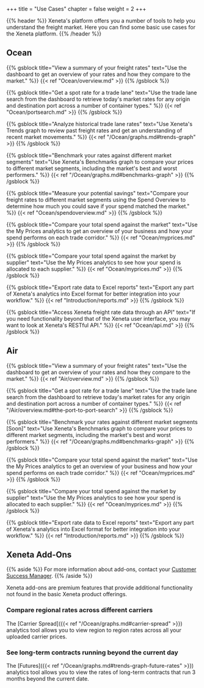 +++
title = "Use Cases"
chapter = false
weight = 2
+++

{{% header %}} Xeneta's platform offers you a number of tools to help you understand the freight market. Here you can find some basic use cases for the Xeneta platform. {{% /header %}}

## Ocean

{{% gsblock title="View a summary of your freight rates" text="Use the dashboard to get an overview of your rates and how they compare to the market." %}} {{< ref "Ocean/overview.md" >}} {{% /gsblock %}}

{{% gsblock title="Get a spot rate for a trade lane" text="Use the trade lane search from the dashboard to retrieve today's market rates for any origin and destination port across a number of container types." %}} {{< ref "Ocean/portsearch.md" >}} {{% /gsblock %}}

{{% gsblock title="Analyze historical trade lane rates" text="Use Xeneta's Trends graph to review past freight rates and get an understanding of recent market movements." %}} {{< ref "/Ocean/graphs.md#trends-graph" >}} {{% /gsblock %}}

{{% gsblock title="Benchmark your rates against different market segments" text="Use Xeneta's Benchmarks graph to compare your prices to different market segments, including the market's best and worst performers." %}} {{< ref "/Ocean/graphs.md#benchmarks-graph" >}} {{% /gsblock %}}

{{% gsblock title="Measure your potential savings" text="Compare your freight rates to different market segments using the Spend Overview to determine how much you could save if your spend matched the market." %}} {{< ref "Ocean/spendoverview.md" >}} {{% /gsblock %}}

{{% gsblock title="Compare your total spend against the market" text="Use the My Prices analytics to get an overview of your business and how your spend performs on each trade corridor." %}} {{< ref "Ocean/myprices.md" >}} {{% /gsblock %}}

{{% gsblock title="Compare your total spend against the market by supplier" text="Use the My Prices analytics to see how your spend is allocated to each supplier." %}} {{< ref "Ocean/myprices.md" >}} {{% /gsblock %}}

{{% gsblock title="Export rate data to Excel reports" text="Export any part of Xeneta's analytics into Excel format for better integration into your workflow." %}} {{< ref "Introduction/reports.md" >}} {{% /gsblock %}}

{{% gsblock title="Access Xeneta freight rate data through an API" text="If you need functionality beyond that of the Xeneta user interface, you may want to look at Xeneta's RESTful API." %}} {{< ref "Ocean/api.md" >}} {{% /gsblock %}}

## Air

{{% gsblock title="View a summary of your freight rates" text="Use the dashboard to get an overview of your rates and how they compare to the market." %}} {{< ref "Air/overview.md" >}} {{% /gsblock %}}

{{% gsblock title="Get a spot rate for a trade lane" text="Use the trade lane search from the dashboard to retrieve today's market rates for any origin and destination port across a number of container types." %}} {{< ref "/Air/overview.md#the-port-to-port-search" >}} {{% /gsblock %}}

{{% gsblock title="Benchmark your rates against different market segments [Soon]" text="Use Xeneta's Benchmarks graph to compare your prices to different market segments, including the market's best and worst performers." %}} {{< ref "/Ocean/graphs.md#benchmarks-graph" >}} {{% /gsblock %}}

{{% gsblock title="Compare your total spend against the market" text="Use the My Prices analytics to get an overview of your business and how your spend performs on each trade corridor." %}} {{< ref "Ocean/myprices.md" >}} {{% /gsblock %}}

{{% gsblock title="Compare your total spend against the market by supplier" text="Use the My Prices analytics to see how your spend is allocated to each supplier." %}} {{< ref "Ocean/myprices.md" >}} {{% /gsblock %}}

{{% gsblock title="Export rate data to Excel reports" text="Export any part of Xeneta's analytics into Excel format for better integration into your workflow." %}} {{< ref "Introduction/reports.md" >}} {{% /gsblock %}}

## Xeneta Add-Ons

{{% aside %}} For more information about add-ons, contact your [Customer Success Manager](mailto:customersuccess@xeneta.com). {{% /aside %}}

Xeneta add-ons are premium features that provide additional functionality not found in the basic Xeneta product offerings.

### Compare regional rates across different carriers

The [Carrier Spread]({{< ref "/Ocean/graphs.md#carrier-spread" >}}) analytics tool allows you to view region to region rates across all your uploaded carrier prices.

### See long-term contracts running beyond the current day

The [Futures]({{< ref "/Ocean/graphs.md#trends-graph-future-rates" >}}) analytics tool allows you to view the rates of long-term contracts that run 3 months beyond the current date.